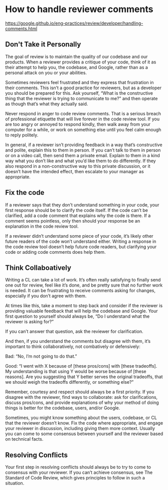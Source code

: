 # How to handle reviewer comments
https://google.github.io/eng-practices/review/developer/handling-comments.html

## Don't Take it Personally
The goal of review is to maintain the quality of our codebase and our products. When a reviewer provides a critique of your code, think of it as their attempt to help you, the codebase, and Google, rather than as a personal attack on you or your abilities.

Sometimes reviewers feel frustrated and they express that frustration in their comments. This isn’t a good practice for reviewers, but as a developer you should be prepared for this. Ask yourself, “What is the constructive thing that the reviewer is trying to communicate to me?” and then operate as though that’s what they actually said.

Never respond in anger to code review comments. That is a serious breach of professional etiquette that will live forever in the code review tool. If you are too angry or annoyed to respond kindly, then walk away from your computer for a while, or work on something else until you feel calm enough to reply politely.

In general, if a reviewer isn’t providing feedback in a way that’s constructive and polite, explain this to them in person. If you can’t talk to them in person or on a video call, then send them a private email. Explain to them in a kind way what you don’t like and what you’d like them to do differently. If they also respond in a non-constructive way to this private discussion, or it doesn’t have the intended effect, then escalate to your manager as appropriate.

## Fix the code
If a reviewer says that they don’t understand something in your code, your first response should be to clarify the code itself. If the code can’t be clarified, add a code comment that explains why the code is there. If a comment seems pointless, only then should your response be an explanation in the code review tool.

If a reviewer didn’t understand some piece of your code, it’s likely other future readers of the code won’t understand either. Writing a response in the code review tool doesn’t help future code readers, but clarifying your code or adding code comments does help them.

## Think Collaboatively

Writing a CL can take a lot of work. It’s often really satisfying to finally send one out for review, feel like it’s done, and be pretty sure that no further work is needed. It can be frustrating to receive comments asking for changes, especially if you don’t agree with them.

At times like this, take a moment to step back and consider if the reviewer is providing valuable feedback that will help the codebase and Google. Your first question to yourself should always be, “Do I understand what the reviewer is asking for?”

If you can’t answer that question, ask the reviewer for clarification.

And then, if you understand the comments but disagree with them, it’s important to think collaboratively, not combatively or defensively:

Bad: “No, I’m not going to do that.”

Good: “I went with X because of [these pros/cons] with [these tradeoffs]. My understanding is that using Y would be worse because of [these reasons]. Are you suggesting that Y better serves the original tradeoffs, that we should weigh the tradeoffs differently, or something else?”

Remember, courtesy and respect should always be a first priority. If you disagree with the reviewer, find ways to collaborate: ask for clarifications, discuss pros/cons, and provide explanations of why your method of doing things is better for the codebase, users, and/or Google.

Sometimes, you might know something about the users, codebase, or CL that the reviewer doesn’t know. Fix the code where appropriate, and engage your reviewer in discussion, including giving them more context. Usually you can come to some consensus between yourself and the reviewer based on technical facts.

## Resolving Conflicts

Your first step in resolving conflicts should always be to try to come to consensus with your reviewer. If you can’t achieve consensus, see The Standard of Code Review, which gives principles to follow in such a situation.
